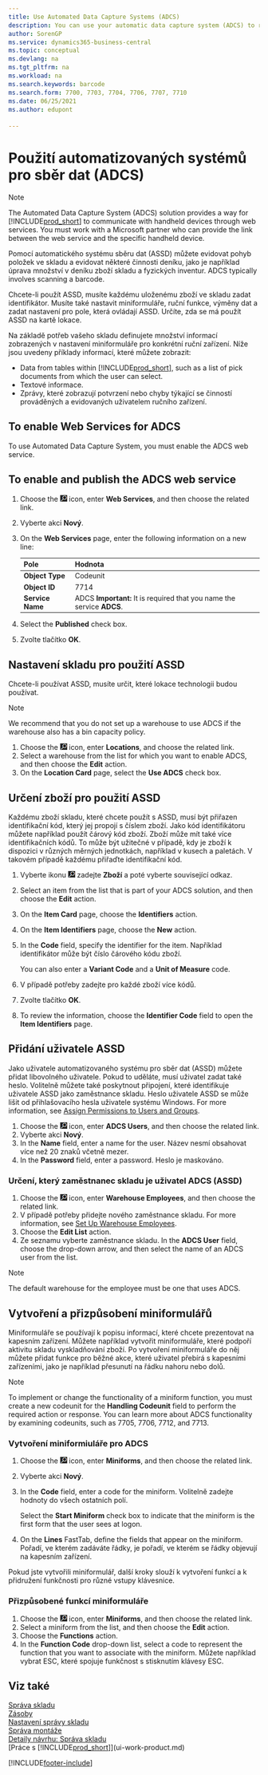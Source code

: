 ```yaml
---
title: Use Automated Data Capture Systems (ADCS)
description: You can use your automatic data capture system (ADCS) to register the movement of items in the warehouse and to register some journal activities.
author: SorenGP
ms.service: dynamics365-business-central
ms.topic: conceptual
ms.devlang: na
ms.tgt_pltfrm: na
ms.workload: na
ms.search.keywords: barcode
ms.search.form: 7700, 7703, 7704, 7706, 7707, 7710
ms.date: 06/25/2021
ms.author: edupont

---
```

# Použití automatizovaných systémů pro sběr dat (ADCS)

> [!NOTE]
> The Automated Data Capture System (ADCS) solution provides a way for [!INCLUDE[prod_short](includes/prod_short.md)] to communicate with handheld devices through web services. You must work with a Microsoft partner who can provide the link between the web service and the specific handheld device.

Pomocí automatického systému sběru dat (ASSD) můžete evidovat pohyb položek ve skladu a evidovat některé činnosti deníku, jako je například úprava množství v deníku zboží skladu a fyzických inventur. ADCS typically involves scanning a barcode.

Chcete-li použít ASSD, musíte každému uloženému zboží ve skladu zadat identifikátor. Musíte také nastavit miniformuláře, ruční funkce, výměny dat a zadat nastavení pro pole, která ovládají ASSD. Určíte, zda se má použít ASSD na kartě lokace.

Na základě potřeb vašeho skladu definujete množství informací zobrazených v nastavení miniformuláře pro konkrétní ruční zařízení. Níže jsou uvedeny příklady informací, které můžete zobrazit:

- Data from tables within [!INCLUDE[prod_short](includes/prod_short.md)], such as a list of pick documents from which the user can select.
- Textové informace.
- Zprávy, které zobrazují potvrzení nebo chyby týkající se činností prováděných a evidovaných uživatelem ručního zařízení.

## To enable Web Services for ADCS
To use Automated Data Capture System, you must enable the ADCS web service.

## To enable and publish the ADCS web service

1. Choose the ![Lightbulb that opens the Tell Me feature.](media/ui-search/search_small.png "Tell me what you want to do") icon, enter **Web Services**, and then choose the related link.
2. Vyberte akci **Nový**.
3. On the **Web Services** page, enter the following information on a new line:

   | Pole | Hodnota |
   |---------------------------------|-----------|  
   | **Object Type** | Codeunit |
   | **Object ID** | 7714 |
   | **Service Name** | ADCS **Important:** It is required that you name the service **ADCS**. |

5. Select the **Published** check box.
6. Zvolte tlačítko **OK**.

## Nastavení skladu pro použití ASSD
Chcete-li používat ASSD, musíte určit, které lokace technologii budou používat.

> [!NOTE]  
> We recommend that you do not set up a warehouse to use ADCS if the warehouse also has a bin capacity policy.

1. Choose the ![Lightbulb that opens the Tell Me feature.](media/ui-search/search_small.png "Tell me what you want to do") icon, enter **Locations**, and choose the related link.
2. Select a warehouse from the list for which you want to enable ADCS, and then choose the **Edit** action.
3. On the **Location Card** page, select the **Use ADCS** check box.

## Určení zboží pro použití ASSD
Každému zboží skladu, které chcete použít s ASSD, musí být přiřazen identifikační kód, který jej propojí s číslem zboží. Jako kód identifikátoru můžete například použít čárový kód zboží. Zboží může mít také více identifikačních kódů. To může být užitečné v případě, kdy je zboží k dispozici v různých měrných jednotkách, například v kusech a paletách. V takovém případě každému přiřaďte identifikační kód.

1. Vyberte ikonu ![Žárovky, která otevře funkci Řekněte mi](media/ui-search/search_small.png "Řekněte mi, co chcete dělat") zadejte **Zboží** a poté vyberte související odkaz.
2. Select an item from the list that is part of your ADCS solution, and then choose the **Edit** action.
3. On the **Item Card** page, choose the **Identifiers** action.
4. On the **Item Identifiers** page, choose the **New** action.
5. In the **Code** field, specify the identifier for the item. Například identifikátor může být číslo čárového kódu zboží.

   You can also enter a **Variant Code** and a **Unit of Measure** code.

6. V případě potřeby zadejte pro každé zboží více kódů.
7. Zvolte tlačítko **OK**.
8. To review the information, choose the **Identifier Code** field to open the **Item Identifiers** page.

## Přidání uživatele ASSD
Jako uživatele automatizovaného systému pro sběr dat (ASSD) můžete přidat libovolného uživatele. Pokud to uděláte, musí uživatel zadat také heslo. Volitelně můžete také poskytnout připojení, které identifikuje uživatele ASSD jako zaměstnance skladu. Heslo uživatele ASSD se může lišit od přihlašovacího hesla uživatele systému Windows. For more information, see [Assign Permissions to Users and Groups](ui-define-granular-permissions.md).

1. Choose the ![Lightbulb that opens the Tell Me feature.](media/ui-search/search_small.png "Tell me what you want to do") icon, enter **ADCS Users**, and then choose the related link.
2. Vyberte akci **Nový**.
3. In the **Name** field, enter a name for the user. Název nesmí obsahovat více než 20 znaků včetně mezer.
4. In the **Password** field, enter a password. Heslo je maskováno.

### Určení, který zaměstnanec skladu je uživatel ADCS (ASSD)
1. Choose the ![Lightbulb that opens the Tell Me feature.](media/ui-search/search_small.png "Tell me what you want to do") icon, enter **Warehouse Employees**, and then choose the related link.
2. V případě potřeby přidejte nového zaměstnance skladu. For more information, see [Set Up Warehouse Employees](warehouse-how-to-set-up-warehouse-employees.md).
3. Choose the **Edit List** action.
4. Ze seznamu vyberte zaměstnance skladu. In the **ADCS User** field, choose the drop-down arrow, and then select the name of an ADCS user from the list.

> [!NOTE]  
> The default warehouse for the employee must be one that uses ADCS.

## Vytvoření a přizpůsobení miniformulářů
Miniformuláře se používají k popisu informací, které chcete prezentovat na kapesním zařízení. Můžete například vytvořit miniformuláře, které podpoří aktivitu skladu vyskladňování zboží. Po vytvoření miniformuláře do něj můžete přidat funkce pro běžné akce, které uživatel přebírá s kapesními zařízeními, jako je například přesunutí na řádku nahoru nebo dolů.

> [!NOTE]
> To implement or change the functionality of a miniform function, you must create a new codeunit for the **Handling Codeunit** field to perform the required action or response. You can learn more about ADCS functionality by examining codeunits, such as 7705, 7706, 7712, and 7713.

### Vytvoření miniformiuláře pro ADCS
1. Choose the ![Lightbulb that opens the Tell Me feature.](media/ui-search/search_small.png "Tell me what you want to do") icon, enter **Miniforms**, and then choose the related link.
2. Vyberte akci **Nový**.
3. In the **Code** field, enter a code for the miniform. Volitelně zadejte hodnoty do všech ostatních polí.

   Select the **Start Miniform** check box to indicate that the miniform is the first form that the user sees at logon.

4. On the **Lines** FastTab, define the fields that appear on the miniform. Pořadí, ve kterém zadáváte řádky, je pořadí, ve kterém se řádky objevují na kapesním zařízení.

Pokud jste vytvořili miniformulář, další kroky slouží k vytvoření funkcí a k přidružení funkčnosti pro různé vstupy klávesnice.

### Přizpůsobené funkcí miniformuláře
1. Choose the ![Lightbulb that opens the Tell Me feature.](media/ui-search/search_small.png "Tell me what you want to do") icon, enter **Miniforms**, and then choose the related link.
2. Select a miniform from the list, and then choose the **Edit** action.
3. Choose the **Functions** action.
4. In the **Function Code** drop-down list, select a code to represent the function that you want to associate with the miniform. Můžete například vybrat ESC, které spojuje funkčnost s stisknutím klávesy ESC.

## Viz také
[Správa skladu](warehouse-manage-warehouse.md)    
[Zásoby](inventory-manage-inventory.md)    
[Nastavení správy skladu](warehouse-setup-warehouse.md)       
[Správa montáže](assembly-assemble-items.md)      
[Detaily návrhu: Správa skladu](design-details-warehouse-management.md)    
[Práce s [!INCLUDE[prod_short](includes/prod_short.md)]](ui-work-product.md)


[!INCLUDE[footer-include](includes/footer-banner.md)]